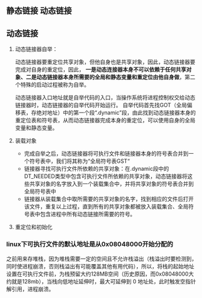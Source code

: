 ## 静态链接 动态链接

## 动态链接

1. 动态链接器自举：

   动态链接器要重定位共享对象，但他自身也是共享对象，因此，动态链接器要完成对自身的重定位，因此， **一是动态连接器本身不可以依赖于任何共享对象、二是动态链接器本身所需要的全局和静态变量和重定位由他自身做**，第二个特殊的启动过程被称为自举。

   动态链接器入口地址就是自举代码的入口，当操作系统将进程控制权交给动态链接器时，动态链接器的自举代码开始运行。	自举代码首先找GOT（全局偏移表，存绝对地址）中的第一个段“.dynamic”段，由此找到动态链接器本身的重定位表和符号表，从而动态链接器完成本身的重定位，可以使用自身的全局变量和静态变量。

2. 装载对象

   - 完成自举之后，动态链接器将可执行文件和链接器本身的符号表合并到一个符号表中，我们将其称为“全局符号表GST“
   - 链接器寻找可执行文件所依赖的共享对象：在.dynamic段中的DT_NEEDED类型中包含可执行文件所依赖的共享对象，动态链接器将这些共享对象的名字放入到一个装载集合中，并将共享对象的符号表合并到全局符号表中
   - 链接器从装载集合中取所需要的共享对象的名字，找到相应的文件后打开该文件，重复以上过程，直到所有的共享对象都被放入装载集合、全局符号表中包含进程中所有动态链接所需要的符号。

3. 重定位和初始化

   

### linux下可执行文件的默认地址是从0x08048000开始分配的

之前用来存堆栈，因为堆栈需要一定的空间且不允许栈溢出（栈溢出时要检测到，同时使进程崩溃，否则栈溢出有可能覆盖其他有用代码），所以，将栈的起始地址设置在可执行文件前，为栈预留大约128MB空间（历史原因，而0x08048000大约就是128mb），当栈向低地址延伸时，最大可延伸到 0 地址处，此时触发空指针解引用，进程崩溃。